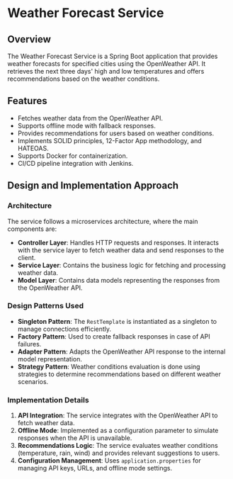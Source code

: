 # Weather Forecast Service

## Overview

The Weather Forecast Service is a Spring Boot application that provides weather forecasts for specified cities using the OpenWeather API. It retrieves the next three days' high and low temperatures and offers recommendations based on the weather conditions.

## Features

- Fetches weather data from the OpenWeather API.
- Supports offline mode with fallback responses.
- Provides recommendations for users based on weather conditions.
- Implements SOLID principles, 12-Factor App methodology, and HATEOAS.
- Supports Docker for containerization.
- CI/CD pipeline integration with Jenkins.

## Design and Implementation Approach

### Architecture

The service follows a microservices architecture, where the main components are:

- **Controller Layer**: Handles HTTP requests and responses. It interacts with the service layer to fetch weather data and send responses to the client.
- **Service Layer**: Contains the business logic for fetching and processing weather data.
- **Model Layer**: Contains data models representing the responses from the OpenWeather API.

### Design Patterns Used

- **Singleton Pattern**: The `RestTemplate` is instantiated as a singleton to manage connections efficiently.
- **Factory Pattern**: Used to create fallback responses in case of API failures.
- **Adapter Pattern**: Adapts the OpenWeather API response to the internal model representation.
- **Strategy Pattern**: Weather conditions evaluation is done using strategies to determine recommendations based on different weather scenarios.

### Implementation Details

1. **API Integration**: The service integrates with the OpenWeather API to fetch weather data.
2. **Offline Mode**: Implemented as a configuration parameter to simulate responses when the API is unavailable.
3. **Recommendations Logic**: The service evaluates weather conditions (temperature, rain, wind) and provides relevant suggestions to users.
4. **Configuration Management**: Uses `application.properties` for managing API keys, URLs, and offline mode settings.
